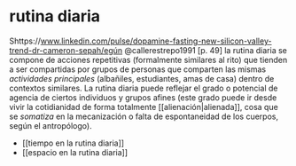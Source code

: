 # rutina diaria
Shttps://www.linkedin.com/pulse/dopamine-fasting-new-silicon-valley-trend-dr-cameron-sepah/egún @callerestrepo1991 [p. 49] la rutina diaria se compone de acciones repetitivas (formalmente similares al rito) que tienden a ser compartidas por grupos de personas que comparten las mismas *actividades principales* (albañiles, estudiantes, amas de casa) dentro de contextos similares. La rutina diaria puede reflejar el grado o potencial de agencia de ciertos individuos y grupos afines (este grado puede ir desde vivir la cotidianidad de forma totalmente [[alienación|alienada]], cosa que se *somatiza* en la mecanización o falta de espontaneidad de los cuerpos, según el antropólogo).


- [[tiempo en la rutina diaria]]
- [[espacio en la rutina diaria]]
